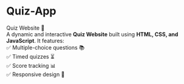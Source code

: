 # Quiz-App
Quiz Website 🎯    
A dynamic and interactive **Quiz Website** built using **HTML, CSS, and JavaScript**. It features:   
✅ Multiple-choice questions 📚   
✅ Timed quizzes ⏳   
✅ Score tracking 📊   
✅ Responsive design 📱
